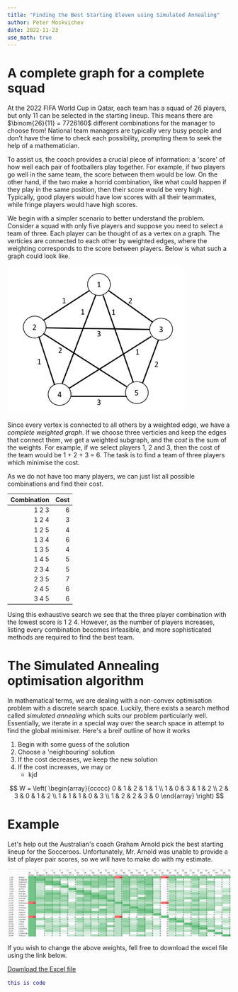 ```yaml
---
title: "Finding the Best Starting Eleven using Simulated Annealing"
author: Peter Moskvichev
date: 2022-11-23
use_math: true
---
```


# A complete graph for a complete squad

At the 2022 FIFA World Cup in Qatar, each team has a squad of 26 players, but only 11 can be selected in the starting lineup. This means there are $\binom{26}{11} = 7726160$ different combinations for the manager to choose from! National team managers are typically very busy people and don't have the time to check each possibility, prompting them to seek the help of a mathematician. 

To assist us, the coach provides a crucial piece of information: a 'score' of how well each pair of footballers play together. For example, if two players go well in the same team, the score between them would be low. On the other hand, if the two make a horrid combination, like what could happen if they play in the same position, then their score would be very high. Typically, good players would have low scores with all their teammates, while fringe players would have high scores. 

We begin with a simpler scenario to better understand the problem. Consider a squad with only five players and suppose you need to select a team of three. Each player can be thought of as a vertex on a graph. The verticies are connected to each other by weighted edges, where the weighting corresponds to the score between players. Below is what such a graph could look like.

<img src="assets/5PlayerGraph.png" width="400">

Since every vertex is connected to all others by a weighted edge, we have a *complete weighted graph*. If we choose three verticies and keep the edges that connect them, we get a weighted subgraph, and the *cost* is the sum of the weights. For example, if we select players 1, 2 and 3, then the cost of the team would be 1 + 2 + 3 = 6. The task is to find a team of three players which minimise the cost. 

As we do not have too many players, we can just list all possible combinations and find their cost. 

| Combination | Cost |
| -----------: | ----: |
| 1 2 3     | 6 |
| 1 2 4     | 3 |
| 1 2 5     | 4 |
| 1 3 4     | 6 |
| 1 3 5     | 4 |
| 1 4 5     | 5 |
| 2 3 4     | 5 |
| 2 3 5     | 7 |
| 2 4 5     | 6 |
| 3 4 5     | 6 |

Using this exhaustive search we see that the three player combination with the lowest score is 1 2 4. However, as the number of players increases, listing every combination becomes infeasible, and more sophisticated methods are required to find the best team.

# The Simulated Annealing optimisation algorithm

In mathematical terms, we are dealing with a non-convex optimisation problem with a discrete search space. Luckily, there exists a search method called *simulated annealing* which suits our problem particularly well. Essentially, we iterate in a special way over the search space in attempt to find the global minimiser. Here's a breif outline of how it works

1. Begin with some guess of the solution
2. Choose a 'neighbouring' solution
3. If the cost decreases, we keep the new solution
4. If the cost increases, we may or 
    - kjd

$$ 
W = \left( \begin{array}{ccccc} 0 & 1 & 2 & 1 & 1 \\
1 & 0 & 3 & 1 & 2 \\
2 & 3 & 0 & 1 & 2 \\
1 & 1 & 1 & 0 & 3 \\
1 & 2 & 2 & 3 & 0 \end{array} \right)
$$



# Example


Let's help out the Australian's coach Graham Arnold pick the best starting lineup for the Socceroos. Unfortunately, Mr. Arnold was unable to provide a list of player pair scores, so we will have to make do with my estimate. 

![Player pair scores](/assets/PlayerChem.png)

If you wish to change the above weights, fell free to download the excel file using the link below. 

<a href="assets/SocceroosGraph.xlsx" download>Download the Excel file</a>



```matlab
this is code
```
